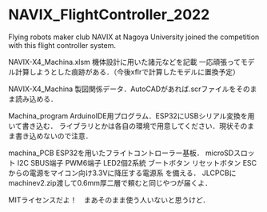 # NAVIX_FlightController_2022
Flying robots maker club NAVIX at Nagoya University joined the competition with this flight controller system.

NAVIX-X4_Machina.xlsm
機体設計に用いた諸元などを記載
一応頑張ってモデル計算しようとした痕跡がある．（今後xflrで計算したモデルに置換予定）

NAVIX-X4_Machina
製図関係データ．AutoCADがあれば.scrファイルをそのまま読み込める．

Machina_program
ArduinoIDE用プログラム．ESP32にUSBシリアル変換を用いて書き込む．
ライブラリとかは各自の環境で用意してください．現状そのまま書き込めないので注意．

machina_PCB
ESP32を用いたフライトコントローラー基板．
microSDスロット
I2C
SBUS端子
PWM6端子
LED2個2系統
ブートボタン
リセットボタン
ESCからの電源をマイコン向け3.3Vに降圧する電源系
を備える．
JLCPCBにmachinev2.zip渡して0.6mm厚二層で頼むと同じやつが届くよ．

MITライセンスだよ！　まあそのまま使う人いないと思うけど．
